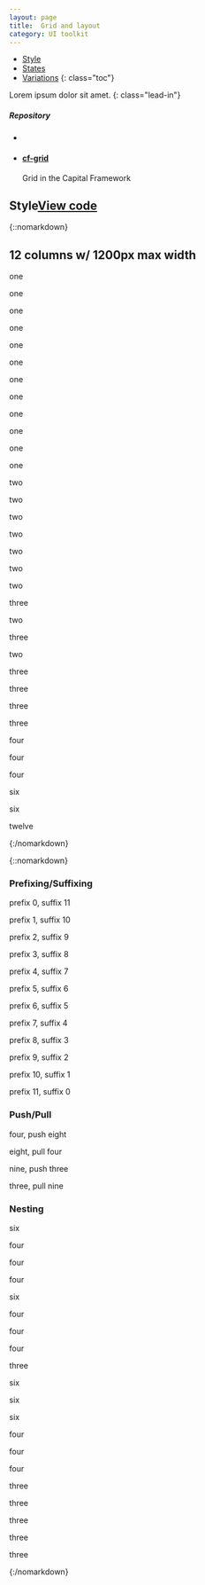 ```yaml
---
layout: page
title:  Grid and layout
category: UI toolkit
---
```


- [Style](#style)
- [States](#states)
- [Variations](#variations)
{: class="toc"}

<div class="content-50 content-first">

Lorem ipsum dolor sit amet.
{: class="lead-in"}

</div>

<div class="content-50 content-last">
  <h5 class="repo-list-header">Repository</h5>
  <ul class="repo-list">
    <li>
      <i class="cf-icon cf-icon-github"></i>
    </li>
    <li>
      <a href="http://github.com/cfpb/cf-grid"><h4>cf-grid</h4></a>
      <p>Grid in the Capital Framework</p>
    </li>
  </ul>
</div>

<h2 id="style">Style<span class="cf-code-link"><a href="http://cfpb.github.io/cf-grid/docs/">View code <i class="cf-icon cf-icon-external-link"></i></a></span></h2>

{::nomarkdown}
<div class="cols-12">
        <h2>12 columns w/ 1200px max width</h2>
        <section>
            <div class="col col-1"><p>one</p></div>
            <div class="col col-1"><p>one</p></div>
            <div class="col col-1"><p>one</p></div>
            <div class="col col-1"><p>one</p></div>
            <div class="col col-1"><p>one</p></div>
            <div class="col col-1"><p>one</p></div>
            <div class="col col-1"><p>one</p></div>
            <div class="col col-1"><p>one</p></div>
            <div class="col col-1"><p>one</p></div>
            <div class="col col-1"><p>one</p></div>
            <div class="col col-1"><p>one</p></div>
            <div class="col col-1"><p>one</p></div>
        </section>
        <section>
            <div class="col col-2"><p>two</p></div>
            <div class="col col-2"><p>two</p></div>
            <div class="col col-2"><p>two</p></div>
            <div class="col col-2"><p>two</p></div>
            <div class="col col-2"><p>two</p></div>
            <div class="col col-2"><p>two</p></div>
        </section>
        <section>
            <div class="col col-2"><p>two</p></div>
            <div class="col col-3"><p>three</p></div>
            <div class="col col-2"><p>two</p></div>
            <div class="col col-3"><p>three</p></div>
            <div class="col col-2"><p>two</p></div>
        </section>
        <section>
            <div class="col col-3"><p>three</p></div>
            <div class="col col-3"><p>three</p></div>
            <div class="col col-3"><p>three</p></div>
            <div class="col col-3"><p>three</p></div>
        </section>
        <section>
            <div class="col col-4"><p>four</p></div>
            <div class="col col-4"><p>four</p></div>
            <div class="col col-4"><p>four</p></div>
        </section>
        <section>
            <div class="col col-6"><p>six</p></div>
            <div class="col col-6"><p>six</p></div>
        </section>
        <section>
            <div class="col col-12"><p>twelve</p></div>
        </section>
{:/nomarkdown}

{::nomarkdown}
        <h3>Prefixing/Suffixing</h3>
        <section>
            <div class="col col-1 suffix-11"><p>prefix 0, suffix 11</p></div>
            <div class="col col-1 prefix-1 suffix-10"><p>prefix 1, suffix 10</p></div>
            <div class="col col-1 prefix-2 suffix-9"><p>prefix 2, suffix 9</p></div>
            <div class="col col-1 prefix-3 suffix-8"><p>prefix 3, suffix 8</p></div>
            <div class="col col-1 prefix-4 suffix-7"><p>prefix 4, suffix 7</p></div>
            <div class="col col-1 prefix-5 suffix-6"><p>prefix 5, suffix 6</p></div>
            <div class="col col-1 prefix-6 suffix-5"><p>prefix 6, suffix 5</p></div>
            <div class="col col-1 prefix-7 suffix-4"><p>prefix 7, suffix 4</p></div>
            <div class="col col-1 prefix-8 suffix-3"><p>prefix 8, suffix 3</p></div>
            <div class="col col-1 prefix-9 suffix-2"><p>prefix 9, suffix 2</p></div>
            <div class="col col-1 prefix-10 suffix-1"><p>prefix 10, suffix 1</p></div>
            <div class="col col-1 prefix-11"><p>prefix 11, suffix 0</p></div>
        </section>
        <h3>Push/Pull</h3>
        <section>
            <div class="col col-4 push-8"><p>four, push eight</p></div>
            <div class="col col-8 pull-4"><p>eight, pull four</p></div>
        </section>
        <section>
            <div class="col col-9 push-3"><p>nine, push three</p></div>
            <div class="col col-3 pull-9"><p>three, pull nine</p></div>
        </section>
        <h3>Nesting</h3>
        <section>
            <div class="col col-6">
                <p>six</p>
                <section>
                    <div class="col col-4"><p>four</p></div>
                    <div class="col col-4"><p>four</p></div>
                    <div class="col col-4"><p>four</p></div>
                </section>
            </div>
            <div class="col col-6">
                <p>six</p>
                <section>
                    <div class="col col-4"><p>four</p></div>
                    <div class="col col-4"><p>four</p></div>
                    <div class="col col-4"><p>four</p></div>
                </section>
            </div>
        </section>
        <section>
            <div class="col col-3">
                <p>three</p>
                <section>
                    <div class="col col-6"><p>six</p></div>
                    <div class="col col-6"><p>six</p></div>
                </section>
            </div>
            <div class="col col-6">
                <p>six</p>
                <section>
                    <div class="col col-4"><p>four</p></div>
                    <div class="col col-4"><p>four</p></div>
                    <div class="col col-4"><p>four</p></div>
                </section>
            </div>
            <div class="col col-3">
                <p>three</p>
                <section>
                    <div class="col col-3"><p>three</p></div>
                    <div class="col col-3"><p>three</p></div>
                    <div class="col col-3"><p>three</p></div>
                    <div class="col col-3"><p>three</p></div>
                </section>
            </div>
        </section>
</div>
{:/nomarkdown}
